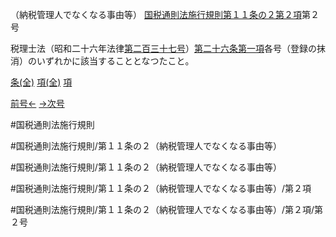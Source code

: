 （納税管理人でなくなる事由等）
[国税通則法施行規則第１１条の２第２項](国税通則法施行規則＿第１１条の２第２項)第２号

税理士法（昭和二十六年法律[第二百三十七号](国税通則法施行規則＿第１１条の２第２項第２３７号)）[第二十六条第一項](国税通則法施行規則＿第２６条第１項)各号（登録の抹消）のいずれかに該当することとなつたこと。

[条(全)](国税通則法施行規則＿第１１条の２_.md)    [項(全)](国税通則法施行規則＿第１１条の２第２項_.md)    [項](国税通則法施行規則＿第１１条の２第２項.md)

[前号←](国税通則法施行規則＿第１１条の２第２項第１号.md)    [→次号](国税通則法施行規則＿第１１条の２第２項第３号.md)

#国税通則法施行規則

#国税通則法施行規則/第１１条の２（納税管理人でなくなる事由等）

#国税通則法施行規則/第１１条の２（納税管理人でなくなる事由等）

#国税通則法施行規則/第１１条の２（納税管理人でなくなる事由等）/第２項

#国税通則法施行規則/第１１条の２（納税管理人でなくなる事由等）/第２項/第２号

